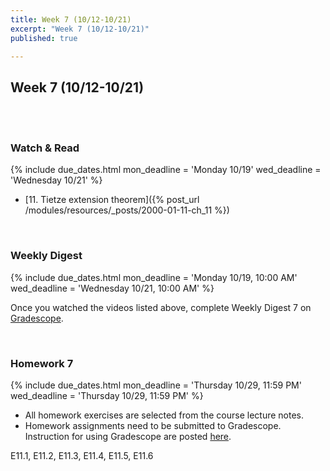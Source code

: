 ```yaml
---
title: Week 7 (10/12-10/21)
excerpt: "Week 7 (10/12-10/21)"
published: true

---
```


## Week 7 (10/12-10/21)

<br/>
<br/>


### Watch & Read

{% include due_dates.html
mon_deadline = 'Monday 10/19'
wed_deadline = 'Wednesday 10/21'
%}



* [11. Tietze extension theorem]({% post_url /modules/resources/_posts/2000-01-11-ch_11 %})

<br/>

### Weekly Digest

{% include due_dates.html
mon_deadline = 'Monday 10/19, 10:00 AM'
wed_deadline = 'Wednesday 10/21, 10:00 AM'
%}

Once you watched the videos listed above, complete Weekly Digest 7 on [Gradescope](https://www.gradescope.com).

<br/>



### Homework 7


{% include due_dates.html
mon_deadline = 'Thursday 10/29, 11:59 PM'
wed_deadline = 'Thursday 10/29, 11:59 PM'
%}

* All homework exercises are selected from the course lecture notes.
* Homework assignments need to be submitted to Gradescope. Instruction for
using Gradescope are posted [here](https://www.ubgradescope.info/).


E11.1, E11.2, E11.3, E11.4, E11.5, E11.6

